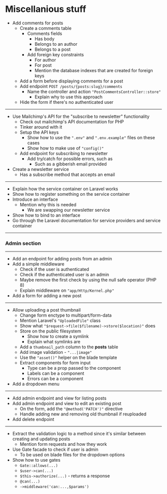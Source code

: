 # Miscellanious stuff

- Add comments for posts
  - Create a comments table
    - Comments fields
      - Has body
      - Belongs to an author
      - Belongs to a post
    - Add foreign key constraints
      - For author
      - For post
      - Mention the database indexes that are created for foreign keys
  - Add a form before displaying comments for a post
  - Add endpoint `POST /posts/{posts:slug}/comments`
    - Name the controller and action `"PostCommentsController::store"`
      - Explain why to use this approach
  - Hide the form if there's no authenticated user

---

- Use Mailchimp's API for the "subscribe to newsletter" functionality
  - Check out mailchimp's API documentation for PHP
  - Tinker around with it
  - Setup the API keys
    - Show how to use the `".env"` and `".env.example"` files on these cases
    - Show how to make use of `"config()"`
  - Add endpoint for subscribing to newsletter
    - Add try/catch for possible errors, such as
      - Such as a gibberish email provided
- Create a newsletter service
  - Has a subscribe method that accepts an email

---

- Explain how the service container on Laravel works
- Show how to register something on the service container
- Introduce an interface
  - Mention why this is needed
    - We are swapping our newsletter service
- Show how to bind to an interface
- Go through the Laravel documentation for service providers and service container

---

### Admin section

---

- Add an endpoint for adding posts from an admin
- Add a simple middleware
  - Check if the user is authenticated
  - Check if the authenticated user is an admin
  - Maybe remove the first check by using the null safe operator (PHP 8)
  - Explain middleware on `"app/Http/Kernel.php"`
- Add a form for adding a new post

---

- Allow uploading a post thumbnail
  - Change form enctype to multipart/form-data
  - Mention Laravel's `"UploadedFile"` class
  - Show what `"$request->file($filename)->store($location)"` does
  - Store on the public filesystem
    - Show how to create a symlink
    - Explain what symlinks are
  - Add a `thumbnail_path` column to the **posts** table
  - Add image validation - `"...|image"`
  - Use the `"asset()"` helper on the blade template
  - Extract components for form input
    - Type can be a prop passed to the component
    - Labels can be a component
    - Errors can be a component
- Add a dropdown menu

---

- Add admin endpoint and view for listing posts
- Add admin endpoint and view to edit an existing post
  - On the form, add the `"@method('PATCH')"` directive
  - Handle adding new and removing old thumbnail if reuploaded
- Add delete endpoint

---

- Extract the validation logic to a method since it's similar between creating and updating posts
  - Mention form requests and how they work
- Use Gate facade to check if user is admin
  - To be used on blade files for the dropdown options
- Show how to use gates
  - `Gate::allows(...)`
  - `$user->can(...)`
  - `$this->authorize(...)` - returns a response
  - `@can(...)`
  - `->middleware('can:...,$params')`
